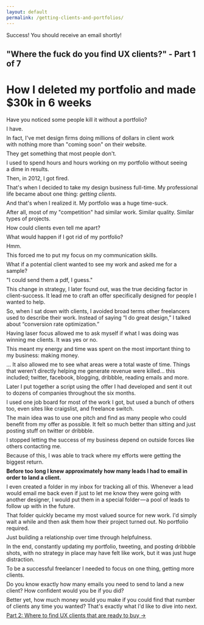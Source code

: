 ```yaml
---
layout: default
permalink: /getting-clients-and-portfolios/
---
```

<style>
p { margin: .5em 0; }
</style>

<div class="bg-blue text-white font-medium w-full text-xl px-4 py-4">Success! You should receive an email shortly!</div>

<div class="reading text-2xl text-grey-darkest leading-normal max-w-md mx-auto my-4" markdown="1">
<h2 class="mt-8 pt-8 text-grey-dark text-xl font-medium my-1">
"Where the fuck do you find UX clients?" - Part 1 of 7
</h2>
<h1 class="leading-tight font-medium text-3xl">How I deleted my portfolio and made $30k in 6 weeks</h1>

Have you noticed some people kill it without a portfolio? 

I have. 

In fact, I've met design firms doing millions of dollars in client work with nothing more than "coming soon" on their website.

They get something that most people don't. 

I used to spend hours and hours working on my portfolio without seeing a dime in results.

Then, in 2012, I got fired.

That's when I decided to take my design business full-time. My professional life became about one thing: *getting clients.*

And that's when I realized it. My portfolio was a huge time-suck.

After all, most of my "competition" had similar work. Similar quality. Similar types of projects. 

How could clients even tell me apart?

What would happen if I got rid of my portfolio?

Hmm. 

This forced me to put my focus on my communication skills.

What if a potential client wanted to see my work and asked me for a sample?

"I could send them a pdf, I guess." 

This change in strategy, I later found out, was the true deciding factor in client-success. It lead me to craft an offer specifically designed for people I wanted to help.

So, when I sat down with clients, I avoided broad terms other freelancers used to describe their work. Instead of saying “I do great design,” I talked about “conversion rate optimization.”

Having laser focus allowed me to ask myself if what I was doing was winning me clients. It was yes or no.

This meant my energy and time was spent on the most important thing to my business: making money. 

... It also allowed me to see what areas were a total waste of time. Things that weren’t directly helping me generate revenue were killed… this included; twitter, facebook, blogging, dribbble, reading emails and more.

Later I put together a script using the offer I had developed and sent it out to dozens of companies throughout the six months.

I used one job board for most of the work I got, but used a bunch of others too, even sites like craigslist, and freelance switch.

The main idea was to use one pitch and find as many people who could benefit from my offer as possible. It felt so much better than sitting and just posting stuff on twitter or dribbble.

I stopped letting the success of my business depend on outside forces like others contacting me.

Because of this, I was able to track where my efforts were getting the biggest return. 

**Before too long I knew approximately how many leads I had to email in order to land a client.**

I even created a folder in my inbox for tracking all of this. Whenever a lead would email me back even if just to let me know they were going with another designer, I would put them in a special folder — a pool of leads to follow up with in the future.

That folder quickly became my most valued source for new work. I'd simply wait a while and then ask them how their project turned out. No portfolio required. 

Just building a relationship over time through helpfulness.

In the end, constantly updating my portfolio, tweeting, and posting dribbble shots, with no strategy in place may have felt like work, but it was just huge distraction.

To be a successful freelancer I needed to focus on one thing, getting more clients.

Do you know exactly how many emails you need to send to land a new client? How confident would you be if you did?

Better yet, how much money would you make if you could find that number of clients any time you wanted? That's exactly what I'd like to dive into next.

<div class="mb-8 pb-8">
	<a href="/where-to-find-clients/" class="button font-semibold rounded-lg bg-blue text-white text-xl px-6 py-3 inline-block cursor-pointer text-center no-underline my-2 mt-4 hover:bg-blue-dark">Part 2: Where to find UX clients that are ready to buy <span class="ml-2">&rarr;</span></a>
</div>
</div>

